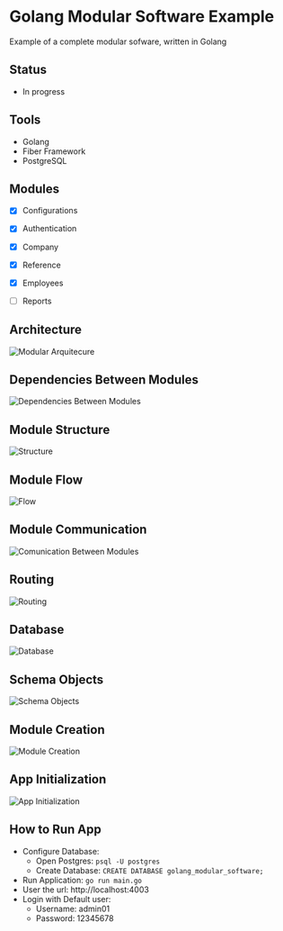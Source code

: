 # Golang Modular Software Example
Example of a complete modular sofware, written in Golang 


## Status
- In progress


## Tools
- Golang
- Fiber Framework
- PostgreSQL


## Modules
- [x] Configurations 
- [x] Authentication
- [x] Company
- [x] Reference
- [x] Employees
- [ ] Reports


## Architecture
![Modular Arquitecure](docs/_diagrams/Modular%20Architecture.png)


## Dependencies Between Modules
![Dependencies Between Modules](docs/_diagrams/Dependency%20Between%20Modules.png)

## Module Structure
![Structure](docs/_diagrams/Module%20Structure.png)


## Module Flow
![Flow](docs/_diagrams/Modules%20-%20Flow.png)


## Module Communication
![Comunication Between Modules](docs/_diagrams/Communication.png)


## Routing 
![Routing](docs/_diagrams/Routes.png)


## Database 
![Database](docs/_diagrams/Modular%20Database.png)

## Schema Objects 
![Schema Objects](docs/_diagrams/Schema-Objects.png)


## Module Creation
![Module Creation](docs/_diagrams/Module%20Creation.png)


## App Initialization
![App Initialization](docs/_diagrams/App%20Initalization.png)

## How to Run App
- Configure Database:
    - Open Postgres: ``psql -U postgres``
    - Create Database: ``CREATE DATABASE golang_modular_software;``
- Run Application: ``go run main.go``
- User the url: http://localhost:4003
- Login with Default user:
    - Username: admin01
    - Password: 12345678